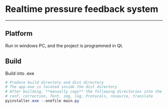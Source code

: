# Realtime pressure feedback system

---

## Platform

Run in windows PC, and the project is programmed in Qt.

## Build

Build into .exe

```powershell
# Produce build directory and dist directory
# The app.exe is located inside the dist directory
# After building, **manually copy** the following directories into the dist directory to make the app.exe working
# conf, correction, font, img, log, Protocols, resource, translate
pyinstaller.exe --onefile main.py
```
